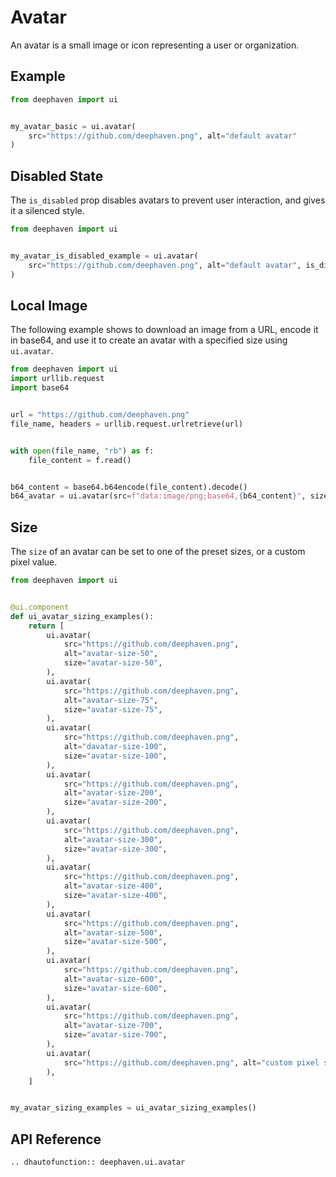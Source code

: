 # Avatar

An avatar is a small image or icon representing a user or organization.

## Example

```python
from deephaven import ui


my_avatar_basic = ui.avatar(
    src="https://github.com/deephaven.png", alt="default avatar"
)
```


## Disabled State

The `is_disabled` prop disables avatars to prevent user interaction, and gives it a silenced style.

```python
from deephaven import ui


my_avatar_is_disabled_example = ui.avatar(
    src="https://github.com/deephaven.png", alt="default avatar", is_disabled=True
)
```


## Local Image

The following example shows to download an image from a URL, encode it in base64, and use it to create an avatar with a specified size using `ui.avatar`.

```python
from deephaven import ui
import urllib.request
import base64


url = "https://github.com/deephaven.png"
file_name, headers = urllib.request.urlretrieve(url)


with open(file_name, "rb") as f:
    file_content = f.read()


b64_content = base64.b64encode(file_content).decode()
b64_avatar = ui.avatar(src=f"data:image/png;base64,{b64_content}", size=300)
```


## Size

The `size` of an avatar can be set to one of the preset sizes, or a custom pixel value.

```python
from deephaven import ui


@ui.component
def ui_avatar_sizing_examples():
    return [
        ui.avatar(
            src="https://github.com/deephaven.png",
            alt="avatar-size-50",
            size="avatar-size-50",
        ),
        ui.avatar(
            src="https://github.com/deephaven.png",
            alt="avatar-size-75",
            size="avatar-size-75",
        ),
        ui.avatar(
            src="https://github.com/deephaven.png",
            alt="davatar-size-100",
            size="avatar-size-100",
        ),
        ui.avatar(
            src="https://github.com/deephaven.png",
            alt="avatar-size-200",
            size="avatar-size-200",
        ),
        ui.avatar(
            src="https://github.com/deephaven.png",
            alt="avatar-size-300",
            size="avatar-size-300",
        ),
        ui.avatar(
            src="https://github.com/deephaven.png",
            alt="avatar-size-400",
            size="avatar-size-400",
        ),
        ui.avatar(
            src="https://github.com/deephaven.png",
            alt="avatar-size-500",
            size="avatar-size-500",
        ),
        ui.avatar(
            src="https://github.com/deephaven.png",
            alt="avatar-size-600",
            size="avatar-size-600",
        ),
        ui.avatar(
            src="https://github.com/deephaven.png",
            alt="avatar-size-700",
            size="avatar-size-700",
        ),
        ui.avatar(
            src="https://github.com/deephaven.png", alt="custom pixel size", size=80
        ),
    ]


my_avatar_sizing_examples = ui_avatar_sizing_examples()
```

## API Reference

```{eval-rst}
.. dhautofunction:: deephaven.ui.avatar
```
